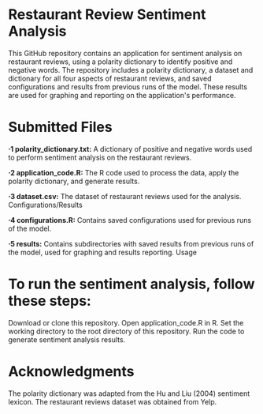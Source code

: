 # Restaurant Review Sentiment Analysis

This GitHub repository contains an application for sentiment analysis on restaurant reviews, using a polarity dictionary to identify positive and negative words. The repository includes a polarity dictionary, a dataset and dictionary for all four aspects of restaurant reviews, and saved configurations and results from previous runs of the model. These results are used for graphing and reporting on the application's performance.

# Submitted Files

**⋅1 polarity_dictionary.txt:** A dictionary of positive and negative words used to perform sentiment analysis on the restaurant reviews.

**⋅2 application_code.R:** The R code used to process the data, apply the polarity dictionary, and generate results.

**⋅3 dataset.csv:** The dataset of restaurant reviews used for the analysis.
Configurations/Results

**⋅4 configurations.R:** Contains saved configurations used for previous runs of the model.

**⋅5 results:**  Contains subdirectories with saved results from previous runs of the model, used for graphing and results reporting.
Usage

# To run the sentiment analysis, follow these steps:

Download or clone this repository.
Open application_code.R in R.
Set the working directory to the root directory of this repository.
Run the code to generate sentiment analysis results.

# Acknowledgments

The polarity dictionary was adapted from the Hu and Liu (2004) sentiment lexicon.
The restaurant reviews dataset was obtained from Yelp.
